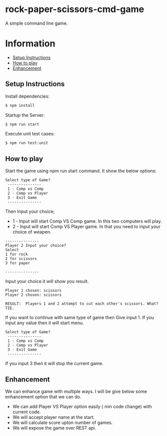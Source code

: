 # rock-paper-scissors-cmd-game
A simple command line game.

# Information

- [Setup Instructions](#instructions)
- [How to play](#how-to-play)
- [Enhancement](#enhancement)

## Setup Instructions


Install dependencies:

```sh
$ npm install
```

Startup the Server:

```sh
$ npm run start
```


Execute unit test cases:

```sh
$ npm run test:unit
```

## How to play
Start the game using npm run start command.
It show the below options:

```
Select type of Game? 
 ---------------
 1 - Comp vs Comp
 2 - Comp vs Player
 3 - Exit Game 
 --------------- 
```

Then Input your choice;
 - 1 - Input will start Comp VS Comp game. In this two computers will play.
 - 2 - Input will start Comp VS Player game. In that you need to input your choice of weapen.
 
 ```
 --------------- 
 Player 2 Input your choice? 
 Select 
 1 for rock 
 2 for scissors 
 3 for paper 
  
 ---------------
 ```

  Input your choice it will show you result.

  ```
  Player 1 chosen: scissors
  Player 2 chosen: scissors 

  RESULT:  Players 1 and 2 attempt to cut each other's scissors. What? TIE.
  ```

If you want to continue with same type of game then Give input 1.
If you input any value then it will start menu.


```
Select type of Game? 
 ---------------
 1 - Comp vs Comp
 2 - Comp vs Player
 3 - Exit Game 
 --------------- 
```


If you input 3 then it will stop the current game.



## Enhancement

We can enhance game with multiple ways. I will be give below some enhancement option that we can do.
- We can add Player VS Player option easily  ( min code change) with current code.
- We will accept player name at the start.
- We will calculate score upton number of games.
- We will expose the game over REST api.